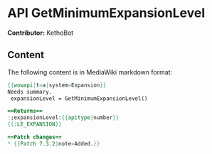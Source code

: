 # API GetMinimumExpansionLevel

**Contributor:** KethoBot

## Content

The following content is in MediaWiki markdown format:

```mediawiki
{{wowapi|t=a|system=Expansion}}
Needs summary.
 expansionLevel = GetMinimumExpansionLevel()

==Returns==
:;expansionLevel:{{apitype|number}}
{{:LE_EXPANSION}}

==Patch changes==
* {{Patch 7.3.2|note=Added.}}
```